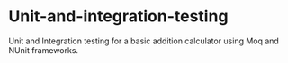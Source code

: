 # Unit-and-integration-testing

Unit and Integration testing for a basic addition calculator using Moq and NUnit frameworks.
